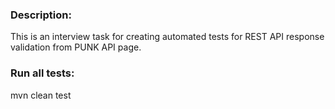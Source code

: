 ### Description:
This is an interview task for creating automated tests for REST API response validation from PUNK API page.

### Run all tests:
mvn clean test
